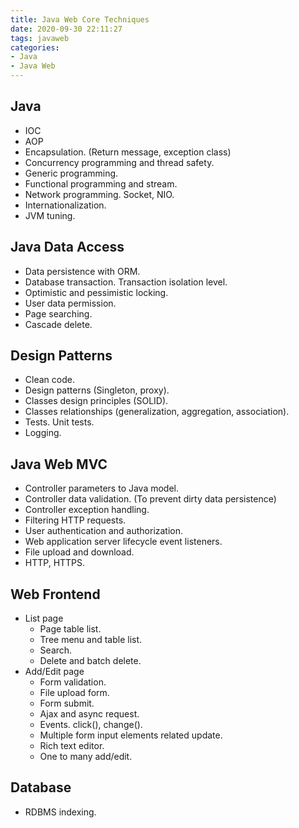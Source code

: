 ```yaml
---
title: Java Web Core Techniques
date: 2020-09-30 22:11:27
tags: javaweb
categories:
- Java
- Java Web
---
```


## Java

- IOC
- AOP
- Encapsulation. (Return message, exception class)
- Concurrency programming and thread safety.
- Generic programming.
- Functional programming and stream.
- Network programming. Socket, NIO.
- Internationalization.
- JVM tuning.

##  Java Data Access

- Data persistence with ORM.
- Database transaction. Transaction isolation level. 
- Optimistic and pessimistic locking.
- User data permission.
- Page searching.
- Cascade delete.



## Design Patterns

- Clean code.
- Design patterns (Singleton, proxy).
- Classes design principles (SOLID).
- Classes relationships (generalization, aggregation, association).
- Tests. Unit tests.
- Logging.



## Java Web MVC

- Controller parameters to Java model.
- Controller data validation. (To prevent dirty data persistence)
- Controller exception handling.
- Filtering HTTP requests.
- User authentication and authorization.
- Web application server lifecycle event listeners.
- File upload and download.
- HTTP, HTTPS.



## Web Frontend

- List page
  - Page table list.
  - Tree menu and table list.
  - Search.
  - Delete and batch delete.
- Add/Edit page
  - Form validation.
  - File upload form.
  - Form submit.
  - Ajax and async request.
  - Events. click(), change().
  - Multiple form input elements related update.
  - Rich text editor.
  - One to many add/edit.



## Database

- RDBMS indexing.